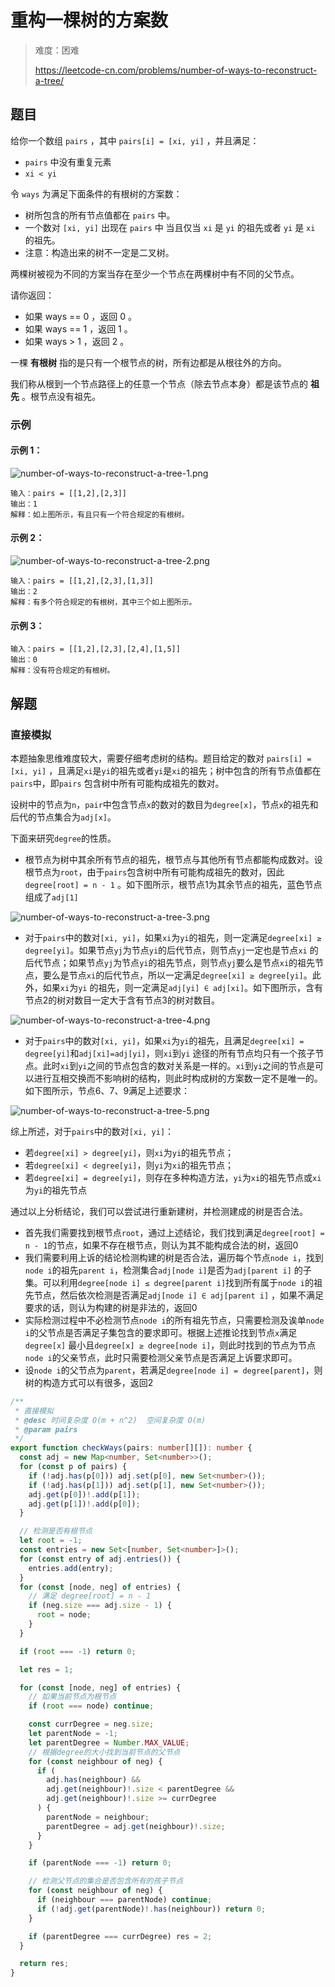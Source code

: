 # 重构一棵树的方案数

> 难度：困难
>
> https://leetcode-cn.com/problems/number-of-ways-to-reconstruct-a-tree/

## 题目

给你一个数组 `pairs` ，其中 `pairs[i] = [xi, yi]` ，并且满足：

- `pairs` 中没有重复元素
- `xi < yi`

令 `ways` 为满足下面条件的有根树的方案数：

- 树所包含的所有节点值都在 `pairs` 中。
- 一个数对 `[xi, yi]` 出现在 `pairs` 中 当且仅当 `xi` 是 `yi` 的祖先或者 `yi` 是 `xi` 的祖先。
- 注意：构造出来的树不一定是二叉树。

两棵树被视为不同的方案当存在至少一个节点在两棵树中有不同的父节点。

请你返回：

- 如果 ways == 0 ，返回 0 。
- 如果 ways == 1 ，返回 1 。
- 如果 ways > 1 ，返回 2 。

一棵 **有根树** 指的是只有一个根节点的树，所有边都是从根往外的方向。

我们称从根到一个节点路径上的任意一个节点（除去节点本身）都是该节点的 **祖先** 。根节点没有祖先。

### 示例

#### 示例 1：

![number-of-ways-to-reconstruct-a-tree-1.png](../../assets/images/problemset/number-of-ways-to-reconstruct-a-tree-1.png)

```
输入：pairs = [[1,2],[2,3]]
输出：1
解释：如上图所示，有且只有一个符合规定的有根树。
```

#### 示例 2：

![number-of-ways-to-reconstruct-a-tree-2.png](../../assets/images/problemset/number-of-ways-to-reconstruct-a-tree-2.png)

```
输入：pairs = [[1,2],[2,3],[1,3]]
输出：2
解释：有多个符合规定的有根树，其中三个如上图所示。
```

#### 示例 3：

```
输入：pairs = [[1,2],[2,3],[2,4],[1,5]]
输出：0
解释：没有符合规定的有根树。
```

## 解题

### 直接模拟

本题抽象思维难度较大，需要仔细考虑树的结构。题目给定的数对 `pairs[i] = [xi, yi]` ，且满足`xi`是`yi`的祖先或者`yi`是`xi`的祖先；树中包含的所有节点值都在`pairs`中，即`pairs`
包含树中所有可能构成祖先的数对。

设树中的节点为`n`，`pair`中包含节点`x`的数对的数目为`degree[x]`，节点`x`的祖先和后代的节点集合为`adj[x]`。

下面来研究`degree`的性质。

- 根节点为树中其余所有节点的祖先，根节点与其他所有节点都能构成数对。设根节点为`root`，由于`pairs`包含树中所有可能构成祖先的数对，因此`degree[root] = n - 1`
  。如下图所示，根节点1为其余节点的祖先，蓝色节点组成了`adj[1]`

![number-of-ways-to-reconstruct-a-tree-3.png](../../assets/images/problemset/number-of-ways-to-reconstruct-a-tree-3.png)

- 对于`pairs`中的数对`[xi, yi]`，如果`xi`为`yi`的祖先，则一定满足`degree[xi] ≥ degree[yi]`。如果节点`yj`为节点`yi`的后代节点，则节点`yj`一定也是节点`xi`
  的后代节点；如果节点`yj`为节点`yi`的祖先节点，则节点`yj`要么是节点`xi`的祖先节点，要么是节点`xi`的后代节点，所以一定满足`degree[xi] ≥ degree[yi]`。此外，如果`xi`为`yi`
  的祖先，则一定满足`adj[yi] ∈ adj[xi]`。如下图所示，含有节点2的树对数目一定大于含有节点3的树对数目。

![number-of-ways-to-reconstruct-a-tree-4.png](../../assets/images/problemset/number-of-ways-to-reconstruct-a-tree-4.png)

- 对于`pairs`中的数对`[xi, yi]`，如果`xi`为`yi`的祖先，且满足`degree[xi] = degree[yi]`和`adj[xi]=adj[yi]`，则`xi`到`yi`
  途径的所有节点均只有一个孩子节点。此时`xi`到`yi`之间的节点包含的数对关系是一样的。`xi`到`yi`之间的节点是可以进行互相交换而不影响树的结构，则此时构成树的方案数一定不是唯一的。如下图所示，节点6、7、9满足上述要求：

![number-of-ways-to-reconstruct-a-tree-5.png](../../assets/images/problemset/number-of-ways-to-reconstruct-a-tree-5.png)

综上所述，对于`pairs`中的数对`[xi, yi]`：

- 若`degree[xi] > degree[yi]`，则`xi`为`yi`的祖先节点；
- 若`degree[xi] < degree[yi]`，则`yi`为`xi`的祖先节点；
- 若`degree[xi] = degree[yi]`，则存在多种构造方法，`yi`为`xi`的祖先节点或`xi`为`yi`的祖先节点

通过以上分析结论，我们可以尝试进行重新建树，并检测建成的树是否合法。

- 首先我们需要找到根节点`root`，通过上述结论，我们找到满足`degree[root] = n - 1`的节点，如果不存在根节点，则认为其不能构成合法的树，返回0
- 我们需要利用上诉的结论检测构建的树是否合法，遍历每个节点`node i`，找到`node i`的祖先`parent i`，检测集合`adj[node i]`是否为`adj[parent i]`
  的子集。可以利用`degree[node i] ≤ degree[parent i]`找到所有属于`node i`的祖先节点，然后依次检测是否满足`adj[node i] ∈ adj[parent i]`
  ，如果不满足要求的话，则认为构建的树是非法的，返回0
- 实际检测过程中不必检测节点`node i`的所有祖先节点，只需要检测及诶单`node i`的父节点是否满足子集包含的要求即可。根据上述推论找到节点`x`满足`degree[x]`
  最小且`degree[x] ≥ degree[node i]`，则此时找到的节点为节点`node i`的父亲节点，此时只需要检测父亲节点是否满足上诉要求即可。
- 设`node i`的父节点为`parent`，若满足`degree[node i] = degree[parent]`，则树的构造方式可以有很多，返回2

```typescript
/**
 * 直接模拟
 * @desc 时间复杂度 O(m + n^2)  空间复杂度 O(m)
 * @param pairs
 */
export function checkWays(pairs: number[][]): number {
  const adj = new Map<number, Set<number>>();
  for (const p of pairs) {
    if (!adj.has(p[0])) adj.set(p[0], new Set<number>());
    if (!adj.has(p[1])) adj.set(p[1], new Set<number>());
    adj.get(p[0])!.add(p[1]);
    adj.get(p[1])!.add(p[0]);
  }

  // 检测是否有根节点
  let root = -1;
  const entries = new Set<[number, Set<number>]>();
  for (const entry of adj.entries()) {
    entries.add(entry);
  }
  for (const [node, neg] of entries) {
    // 满足 degree[root] = n - 1
    if (neg.size === adj.size - 1) {
      root = node;
    }
  }

  if (root === -1) return 0;

  let res = 1;

  for (const [node, neg] of entries) {
    // 如果当前节点为根节点
    if (root === node) continue;

    const currDegree = neg.size;
    let parentNode = -1;
    let parentDegree = Number.MAX_VALUE;
    // 根据degree的大小找到当前节点的父节点
    for (const neighbour of neg) {
      if (
        adj.has(neighbour) &&
        adj.get(neighbour)!.size < parentDegree &&
        adj.get(neighbour)!.size >= currDegree
      ) {
        parentNode = neighbour;
        parentDegree = adj.get(neighbour)!.size;
      }
    }

    if (parentNode === -1) return 0;

    // 检测父节点的集合是否包含所有的孩子节点
    for (const neighbour of neg) {
      if (neighbour === parentNode) continue;
      if (!adj.get(parentNode)!.has(neighbour)) return 0;
    }

    if (parentDegree === currDegree) res = 2;
  }

  return res;
}
```
